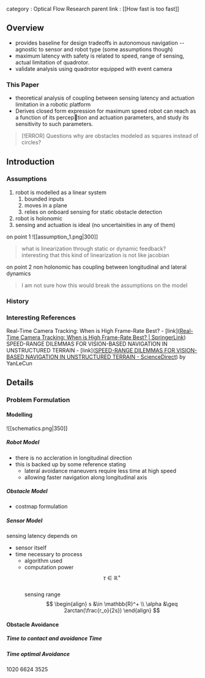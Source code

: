 category : Optical Flow Research
parent link : [[How fast is too fast]]

## Overview
- provides baseline for design tradeoffs in autonomous navigation -- agnostic to sensor and robot type (some assumptions though)
- maximum latency with safety is related to speed, range of sensing, actual limitation of quadrotor.
- validate analysis using quadrotor equipped with event camera

### This Paper
- theoretical analysis of coupling between sensing latency and actuation limitation in a robotic platform
- Derives closed form expression for maximum speed robot can reach as a function of its perception and actuation parameters, and study its sensitivity to such parameters.

>[!ERROR] Questions
>why are obstacles modeled as squares instead of circles?



## Introduction
### Assumptions
1. robot is modelled as a linear system 
	1. bounded inputs 
	2. moves in a plane
	3. relies on onboard sensing for static obstacle detection
2. robot is holonomic
3. sensing and actuation is ideal (no uncertainities in any of them)

on point 1
![[assumption_1.png|300]]
> what is linearization through static or dynamic feedback?  
> interesting that this kind of linearization is not like jacobian


on point 2 
non holonomic has  coupling between longitudinal and lateral dynamics 
> I am not sure how this would break the assumptions on the model 


### History
### Interesting References
Real-Time Camera Tracking: When is High Frame-Rate Best? - [link]([Real-Time Camera Tracking: When is High Frame-Rate Best? | SpringerLink](https://link.springer.com/chapter/10.1007/978-3-642-33786-4_17))
SPEED-RANGE DILEMMAS FOR VISION-BASED NAVIGATION IN UNSTRUCTURED TERRAIN - [link]([SPEED-RANGE DILEMMAS FOR VISION-BASED NAVIGATION IN UNSTRUCTURED TERRAIN - ScienceDirect](https://www.sciencedirect.com/science/article/pii/S1474667016346778))
	by YanLeCun


## Details 

### Problem Formulation

#### Modelling

![[schematics.png|350]]


##### Robot Model

- there is no accleration in longitudinal direction
- this is backed up by some reference stating 
	- lateral avoidance maneuvers require less time at high speed
	- allowing faster navigation along longitudinal axis

##### Obstacle Model
- costmap formulation

##### Sensor Model

sensing latency depends on 
- sensor itself
- time necessary to process
	- algorithm used
	- computation power 
$$\tau \in \mathbb{R}^+$$  
sensing range
$$
\begin{align}
s &\in \mathbb{R}^+ \\
\alpha &\geq 2arctan(\frac{r_o}{2s})
\end{align}
$$  
#### Obstacle Avoidance
##### Time to contact and avoidance Time
##### Time optimal Avoidance


1020
6624
3525

